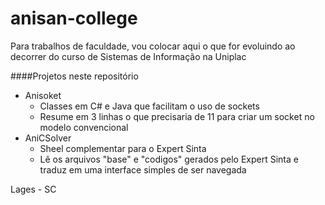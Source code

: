 anisan-college
==============

Para trabalhos de faculdade, vou colocar aqui o que for evoluindo ao decorrer do curso de Sistemas de Informação na Uniplac

####Projetos neste repositório
* Anisoket
  * Classes em C# e Java que facilitam o uso de sockets
  * Resume em 3 linhas o que precisaria de 11 para criar um socket no modelo convencional
* AniCSolver
  * Sheel complementar para o Expert Sinta
  * Lê os arquivos "base" e "codigos" gerados pelo Expert Sinta e traduz em uma interface simples de ser navegada



Lages - SC
